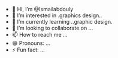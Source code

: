 - 👋 Hi, I’m @Ismailabdouly
- 👀 I’m interested in .graphics design..
- 🌱 I’m currently learning ..graphic design.
- 💞️ I’m looking to collaborate on ...
- 📫 How to reach me ...
- 😄 Pronouns: ...
- ⚡ Fun fact: ...

<!---
Ismailabdouly/Ismailabdouly is a ✨ special ✨ repository because its `README.md` (this file) appears on your GitHub profile.
You can click the Preview link to take a look at your changes.
--->
